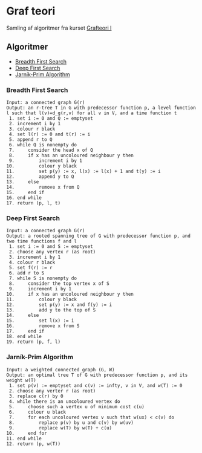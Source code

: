 # Graf teori
Samling af algoritmer fra kurset [Grafteori I](https://kursuskatalog.au.dk/da/course/121043/Grafteori-1) 

## Algoritmer
- [Breadth First Search](#Breadth-First-Search)
- [Deep First Search](#Deep-First-Search)
- [Jarník-Prim Algorithm](#Jarník-Prim-Algorithm)

### Breadth First Search
```
Input: a connected graph G(r)
Output: an r-tree T in G with predecessor function p, a level function l such that l(v)=d_g(r,v) for all v in V, and a time function t
 1. set i := 0 and Q := emptyset
 2. increment i by 1
 3. colour r black
 4. set l(r) := 0 and t(r) := i
 5. append r to Q
 6. while Q is nonempty do
 7.     consider the head x of Q
 8.     if x has an uncoloured neighbour y then
 9.         increment i by 1
10.         colour y black
11.         set p(y) := x, l(x) := l(x) + 1 and t(y) := i
12.         append y to Q
13.     else
14.         remove x from Q
15.     end if
16. end while
17. return (p, l, t)
```

### Deep First Search
```
Input: a connected graph G(r)
Output: a rooted spanning tree of G with predecessor function p, and two time functions f and l
 1. set i := 0 and S := emptyset
 2. choose any vertex r (as root)
 3. increment i by 1
 4. colour r black
 5. set f(r) := r
 6. add r to S
 7. while S is nonempty do
 8.     consider the top vertex x of S
 9.     increment i by 1
10.     if x has an uncoloured neighbour y then
11.         colour y black
12.         set p(y) := x and f(y) := i
13.         add y to the top of S
14.     else
15.         set l(x) := i
16.         remove x from S
17.     end if
18. end while
19. return (p, f, l)
```

### Jarník-Prim Algorithm
```
Input: a weighted connected graph (G, W)
Output: an optimal tree T of G with predecessor function p, and its weight w(T)
 1. set p(v) := emptyset and c(v) := infty, v in V, and w(T) := 0
 2. choose any verter r (as root)
 3. replace c(r) by 0
 4. while there is an uncoloured vertex do
 5.     choose such a vertex u of minimum cost c(u)
 6.     colour u black
 7.     for each uncoloured vertex v such that w(ux) < c(v) do
 8.         replace p(v) by u and c(v) by w(uv)
 9.         replace w(T) by w(T) + c(u)
10.     end for
11. end while
12. return (p, w(T))
```
